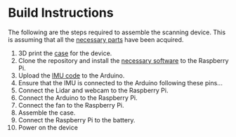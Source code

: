 # Build Instructions

The following are the steps required to assemble the scanning device.
This is assuming that all the [necessary parts](#) have been acquired.

1) 3D print the [case](#) for the device.
2) Clone the repository and install the [necessary software](#) to the Raspberry Pi.
3) Upload the [IMU code](#) to the Arduino. 
4) Ensure that the IMU is connected to the Arduino following these pins...
5) Connect the Lidar and webcam to the Raspberry Pi.
6) Connect the Arduino to the Raspberry Pi.
7) Connect the fan to the Raspberry Pi.
8) Assemble the case. 
9) Connect the Raspberry Pi to the battery.
10) Power on the device

